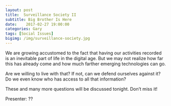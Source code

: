 ```yaml
---
layout: post
title:  Surveillance Society II
subtitle: Big Brother Is Here
date:    2017-02-27 19:00:00
categories: Gary
tags: [Social Issues]
bigimg: /img/surveillance-society.jpg
---
```


We are growing accustomed to the fact that having our activities recorded is an inevitable part of life in the digital age. But we may not realize how far this has already come and how much farther emerging technologies can go.

Are we willing to live with that? If not, can we defend ourselves against it? Do we even know who has access to all that information?

These and many more questions will be discussed tonight. Don’t miss it!

Presenter: ?? 

